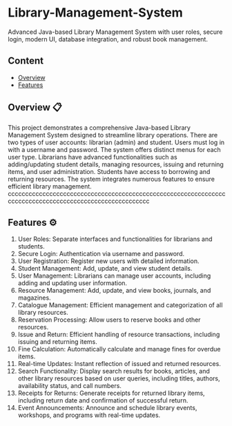# Library-Management-System
Advanced Java-based Library Management System with user roles, secure login, modern UI, database integration, and robust book management.

## Content

- [Overview](https://github.com/NisalWick2002/Library-Management-System?tab=readme-ov-file#overview-)
- [Features](https://github.com/NisalWick2002/Library-Management-System?tab=readme-ov-file#features-%EF%B8%8F)


## Overview 📋

This project demonstrates a comprehensive Java-based Library Management System designed to streamline library operations. There are two types of user accounts: librarian (admin) and student. Users must log in with a username and password. The system offers distinct menus for each user type. Librarians have advanced functionalities such as adding/updating student details, managing resources, issuing and returning items, and user administration. Students have access to borrowing and returning resources. The system integrates numerous features to ensure efficient library management.
cccccccccccccccccccccccccccccccccccccccccccccccccccccccccccccccccccccccccccccccccccccccccccccccccccccccc
## Features ⚙️

1. User Roles: Separate interfaces and functionalities for librarians and students.
2. Secure Login: Authentication via username and password.
3. User Registration: Register new users with detailed information.
4. Student Management: Add, update, and view student details.
5. User Management: Librarians can manage user accounts, including adding and updating user information.
6. Resource Management: Add, update, and view books, journals, and magazines.
7. Catalogue Management: Efficient management and categorization of all library resources.
8. Reservation Processing: Allow users to reserve books and other resources.
9. Issue and Return: Efficient handling of resource transactions, including issuing and returning items.
10. Fine Calculation: Automatically calculate and manage fines for overdue items.
11. Real-time Updates: Instant reflection of issued and returned resources.
12. Search Functionality: Display search results for books, articles, and other library resources based on user queries, including titles, authors, availability status, and call numbers.
13. Receipts for Returns: Generate receipts for returned library items, including return date and confirmation of successful return.
14. Event Announcements: Announce and schedule library events, workshops, and programs with real-time updates.

